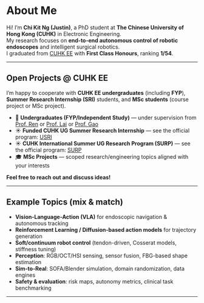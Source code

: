 # About Me

Hi! I’m **Chi Kit Ng (Justin)**, a PhD student at **The Chinese University of Hong Kong (CUHK)** in Electronic Engineering.  
My research focuses on **end-to-end autonomous control of robotic endoscopes** and intelligent surgical robotics.  
I graduated from [CUHK EE](https://www.ee.cuhk.edu.hk/en-gb/) with **First Class Honours**, ranking **1/54**.

---

## Open Projects @ CUHK EE

I’m happy to cooperate with **CUHK EE undergraduates** (including **FYP**), **Summer Research Internship (SRI)** students, and **MSc students** (course project or MSc project).

- 🌱 **Undergraduates (FYP/Independent Study)** — under supervision from [Prof. Ren](https://www.ee.cuhk.edu.hk/en-gb/people/academic-staff/professors/prof-ren-hongliang) or [Prof. Lai](https://www.ee.cuhk.edu.hk/en-gb/people/academic-staff/professors/prof-lai-jiewen) or [Prof. Gao](https://www.ee.cuhk.edu.hk/en-gb/people/academic-staff/professors/prof-gao-huxin)  
- ☀️ **Funded CUHK UG Summer Research Internship** — see the official program: [USRI](https://www3.erg.cuhk.edu.hk/erg/SummerResearchInternship)
- ☀️ **CUHK International Summer UG Research Program (SURP)** — see the official program: [SURP](https://www.oal.cuhk.edu.hk/202309-57-surp/)  
- 🎓 **MSc Projects** — scoped research/engineering topics aligned with your interests

**Feel free to reach out and discuss ideas!**

---

## Example Topics (mix & match)

- **Vision-Language-Action (VLA)** for endoscopic navigation & autonomous tracking  
- **Reinforcement Learning / Diffusion-based action models** for trajectory generation  
- **Soft/continuum robot control** (tendon-driven, Cosserat models, stiffness tuning)  
- **Perception**: RGB/OCT/HSI sensing, sensor fusion, FBG-based shape estimation  
- **Sim-to-Real**: SOFA/Blender simulation, domain randomization, data engines  
- **Safety & evaluation**: risk maps, autonomy metrics, clinical task benchmarking

---
